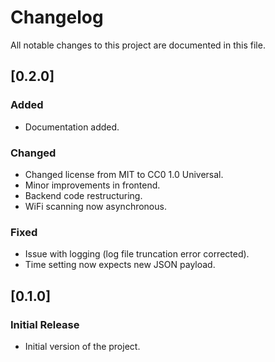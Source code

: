 # Changelog

All notable changes to this project are documented in this file.

## [0.2.0]
### Added
- Documentation added.

### Changed
- Changed license from MIT to CC0 1.0 Universal.
- Minor improvements in frontend.
- Backend code restructuring.
- WiFi scanning now asynchronous.

### Fixed
- Issue with logging (log file truncation error corrected).
- Time setting now expects new JSON payload.

## [0.1.0]
### Initial Release
- Initial version of the project.
